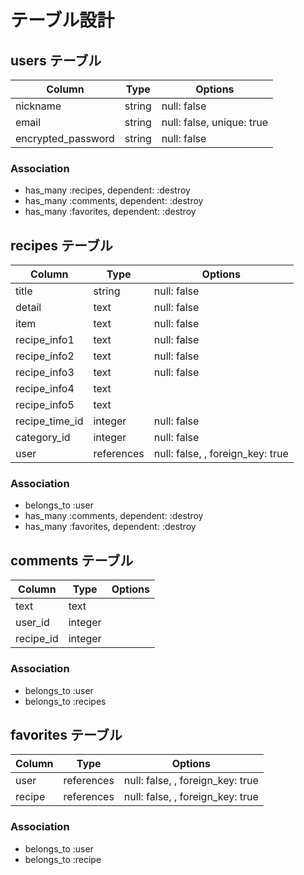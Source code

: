 # テーブル設計

## users テーブル

| Column              | Type   | Options                   |
| ------------------- | ------ | ------------------------- |
| nickname            | string | null: false               |
| email               | string | null: false, unique: true |
| encrypted_password  | string | null: false               |


### Association

- has_many :recipes, dependent: :destroy
- has_many :comments, dependent: :destroy
- has_many :favorites, dependent: :destroy

## recipes テーブル

| Column              | Type       | Options                          |
| ------------------- | ---------- | -------------------------------- |
| title               | string     | null: false                      |
| detail              | text       | null: false                      |
| item                | text       | null: false                      |
| recipe_info1        | text       | null: false                      |
| recipe_info2        | text       | null: false                      |
| recipe_info3        | text       | null: false                      |
| recipe_info4        | text       |                                  |
| recipe_info5        | text       |                                  |
| recipe_time_id      | integer    | null: false                      |
| category_id         | integer    | null: false                      |
| user                | references | null: false, , foreign_key: true |


### Association

- belongs_to :user
- has_many :comments, dependent: :destroy
- has_many :favorites, dependent: :destroy

## comments テーブル

| Column              | Type       | Options                          |
| ------------------- | ---------- | -------------------------------- |
| text                | text       |                                  |
| user_id             | integer    |                                  |
| recipe_id           | integer    |                                  |



### Association

- belongs_to :user
- belongs_to :recipes

## favorites テーブル

| Column              | Type       | Options                          |
| ------------------- | ---------- | -------------------------------- |
| user                | references | null: false, , foreign_key: true |
| recipe              | references | null: false, , foreign_key: true |



### Association

- belongs_to :user
- belongs_to :recipe

